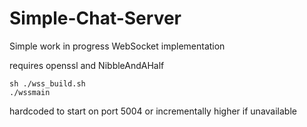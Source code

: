 # Simple-Chat-Server
Simple work in progress WebSocket implementation

requires openssl and NibbleAndAHalf 

```
sh ./wss_build.sh
./wssmain 
```

hardcoded to start on port 5004 or incrementally higher if unavailable 

